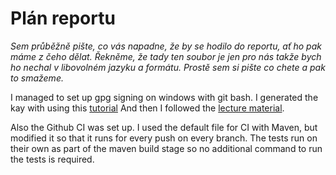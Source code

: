 # Plán reportu
*Sem průběžně pište, co vás napadne, že by se hodilo do reportu, ať ho pak máme z čeho dělat. Řekněme, že tady ten soubor je jen pro nás takže bych ho nechal v libovolném jazyku a formátu. Prostě sem si pište co chete a pak to smažeme.*

I managed to set up gpg signing on windows with git bash. I generated the kay with using this [tutorial](https://docs.github.com/en/authentication/managing-commit-signature-verification/generating-a-new-gpg-key) And then I followed the [lecture material](https://docs.github.com/en/authentication/managing-commit-signature-verification/signing-commits).

Also the Github CI was set up. I used the default file for CI with Maven, but modified it so that it runs for every push on every branch. The tests run on their own as part of the maven build stage so no additional command to run the tests is required.
